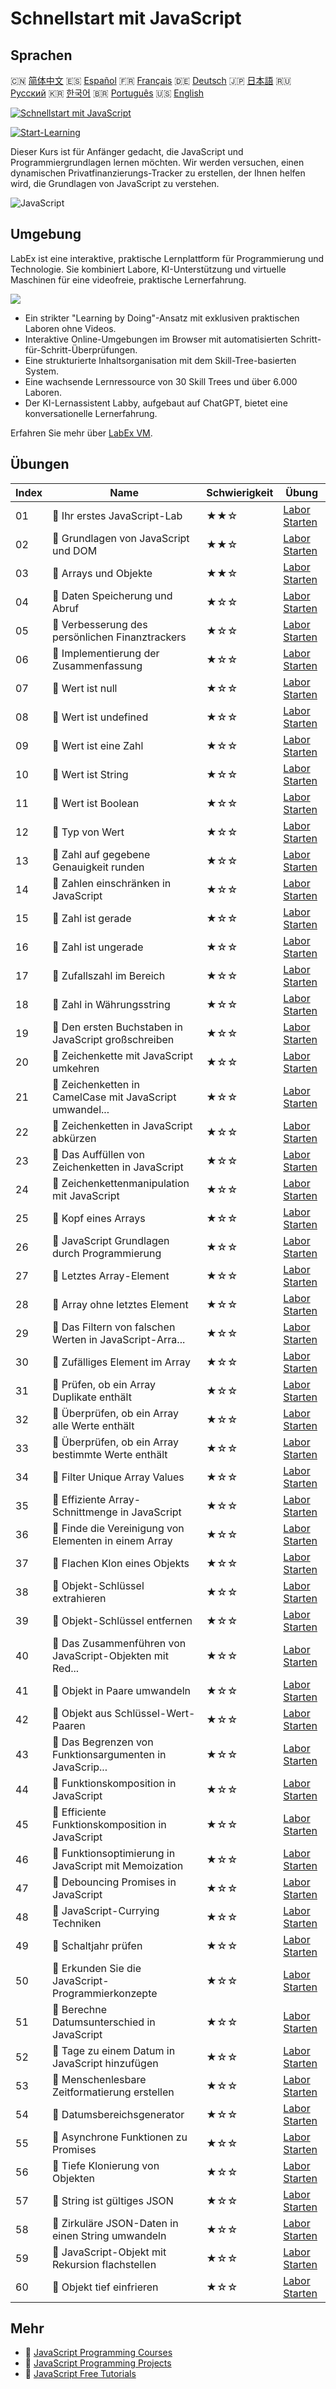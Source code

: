 # Schnellstart mit JavaScript

## Sprachen

🇨🇳 [简体中文](README_zh.md) 🇪🇸 [Español](README_es.md) 🇫🇷 [Français](README_fr.md) 🇩🇪 [Deutsch](README_de.md) 🇯🇵 [日本語](README_ja.md) 🇷🇺 [Русский](README_ru.md) 🇰🇷 [한국어](README_ko.md) 🇧🇷 [Português](README_pt.md) 🇺🇸 [English](README.md) 

[![Schnellstart mit JavaScript](https://cover-creator.labex.io/quick-start-with-javascript.png?lang=de)](https://labex.io/de/courses/quick-start-with-javascript)

[![Start-Learning](https://img.shields.io/badge/Start-Learning-whitesmoke?style=for-the-badge)](https://labex.io/de/courses/quick-start-with-javascript)

Dieser Kurs ist für Anfänger gedacht, die JavaScript und Programmiergrundlagen lernen möchten. Wir werden versuchen, einen dynamischen Privatfinanzierungs-Tracker zu erstellen, der Ihnen helfen wird, die Grundlagen von JavaScript zu verstehen.

![JavaScript](https://img.shields.io/badge/JavaScript-whitesmoke?style=for-the-badge&logo=javascript)


## Umgebung

LabEx ist eine interaktive, praktische Lernplattform für Programmierung und Technologie. Sie kombiniert Labore, KI-Unterstützung und virtuelle Maschinen für eine videofreie, praktische Lernerfahrung.

![](https://tutorial-screenshot.getvm.io/images/vm-1725247253.png)

- Ein strikter "Learning by Doing"-Ansatz mit exklusiven praktischen Laboren ohne Videos.
- Interaktive Online-Umgebungen im Browser mit automatisierten Schritt-für-Schritt-Überprüfungen.
- Eine strukturierte Inhaltsorganisation mit dem Skill-Tree-basierten System.
- Eine wachsende Lernressource von 30 Skill Trees und über 6.000 Laboren.
- Der KI-Lernassistent Labby, aufgebaut auf ChatGPT, bietet eine konversationelle Lernerfahrung.

Erfahren Sie mehr über [LabEx VM](https://support.labex.io/using-labex/virtual-machine).

## Übungen

|   Index | Name                                                     | Schwierigkeit   | Übung                                                                                                                                        |
|---------|----------------------------------------------------------|-----------------|----------------------------------------------------------------------------------------------------------------------------------------------|
|      01 | 📖 Ihr erstes JavaScript-Lab                             | ★★☆             | <a target='_blank' href='https://labex.io/de/tutorials/your-first-javascript-lab-92948'>Labor Starten</a>                                    |
|      02 | 📖 Grundlagen von JavaScript und DOM                     | ★★☆             | <a target='_blank' href='https://labex.io/de/tutorials/javascript-basic-javascript-and-dom-290729'>Labor Starten</a>                         |
|      03 | 📖 Arrays und Objekte                                    | ★★☆             | <a target='_blank' href='https://labex.io/de/tutorials/javascript-arrays-and-objects-290728'>Labor Starten</a>                               |
|      04 | 📖 Daten Speicherung und Abruf                           | ★☆☆             | <a target='_blank' href='https://labex.io/de/tutorials/javascript-data-storage-and-retrieval-290730'>Labor Starten</a>                       |
|      05 | 📖 Verbesserung des persönlichen Finanztrackers          | ★☆☆             | <a target='_blank' href='https://labex.io/de/tutorials/javascript-enhancing-personal-finance-tracker-290731'>Labor Starten</a>               |
|      06 | 📖 Implementierung der Zusammenfassung                   | ★☆☆             | <a target='_blank' href='https://labex.io/de/tutorials/javascript-implementing-the-summary-290732'>Labor Starten</a>                         |
|      07 | 📖 Wert ist null                                         | ★☆☆             | <a target='_blank' href='https://labex.io/de/tutorials/javascript-value-is-null-28429'>Labor Starten</a>                                     |
|      08 | 📖 Wert ist undefined                                    | ★☆☆             | <a target='_blank' href='https://labex.io/de/tutorials/javascript-value-is-undefined-28447'>Labor Starten</a>                                |
|      09 | 📖 Wert ist eine Zahl                                    | ★☆☆             | <a target='_blank' href='https://labex.io/de/tutorials/javascript-value-is-number-28430'>Labor Starten</a>                                   |
|      10 | 📖 Wert ist String                                       | ★☆☆             | <a target='_blank' href='https://labex.io/de/tutorials/javascript-value-is-string-28444'>Labor Starten</a>                                   |
|      11 | 📖 Wert ist Boolean                                      | ★☆☆             | <a target='_blank' href='https://labex.io/de/tutorials/javascript-value-is-boolean-28412'>Labor Starten</a>                                  |
|      12 | 📖 Typ von Wert                                          | ★☆☆             | <a target='_blank' href='https://labex.io/de/tutorials/javascript-type-of-value-28673'>Labor Starten</a>                                     |
|      13 | 📖 Zahl auf gegebene Genauigkeit runden                  | ★☆☆             | <a target='_blank' href='https://labex.io/de/tutorials/round-number-to-given-precision-28605'>Labor Starten</a>                              |
|      14 | 📖 Zahlen einschränken in JavaScript                     | ★☆☆             | <a target='_blank' href='https://labex.io/de/tutorials/javascript-clamping-numbers-in-javascript-28196'>Labor Starten</a>                    |
|      15 | 📖 Zahl ist gerade                                       | ★☆☆             | <a target='_blank' href='https://labex.io/de/tutorials/javascript-number-is-even-28419'>Labor Starten</a>                                    |
|      16 | 📖 Zahl ist ungerade                                     | ★☆☆             | <a target='_blank' href='https://labex.io/de/tutorials/javascript-number-is-odd-28433'>Labor Starten</a>                                     |
|      17 | 📖 Zufallszahl im Bereich                                | ★☆☆             | <a target='_blank' href='https://labex.io/de/tutorials/javascript-random-number-in-range-28574'>Labor Starten</a>                            |
|      18 | 📖 Zahl in Währungsstring                                | ★☆☆             | <a target='_blank' href='https://labex.io/de/tutorials/javascript-number-to-currency-string-28516'>Labor Starten</a>                         |
|      19 | 📖 Den ersten Buchstaben in JavaScript großschreiben     | ★☆☆             | <a target='_blank' href='https://labex.io/de/tutorials/javascript-capitalize-first-letter-in-javascript-28188'>Labor Starten</a>             |
|      20 | 📖 Zeichenkette mit JavaScript umkehren                  | ★☆☆             | <a target='_blank' href='https://labex.io/de/tutorials/javascript-reverse-string-with-javascript-28600'>Labor Starten</a>                    |
|      21 | 📖 Zeichenketten in CamelCase mit JavaScript umwandel... | ★☆☆             | <a target='_blank' href='https://labex.io/de/tutorials/javascript-convert-strings-to-camelcase-with-javascript-28648'>Labor Starten</a>      |
|      22 | 📖 Zeichenketten in JavaScript abkürzen                  | ★☆☆             | <a target='_blank' href='https://labex.io/de/tutorials/javascript-truncating-strings-in-javascript-28671'>Labor Starten</a>                  |
|      23 | 📖 Das Auffüllen von Zeichenketten in JavaScript         | ★☆☆             | <a target='_blank' href='https://labex.io/de/tutorials/javascript-padding-strings-in-javascript-28537'>Labor Starten</a>                     |
|      24 | 📖 Zeichenkettenmanipulation mit JavaScript              | ★☆☆             | <a target='_blank' href='https://labex.io/de/tutorials/javascript-string-manipulation-with-javascript-28590'>Labor Starten</a>               |
|      25 | 📖 Kopf eines Arrays                                     | ★☆☆             | <a target='_blank' href='https://labex.io/de/tutorials/javascript-head-of-array-28145'>Labor Starten</a>                                     |
|      26 | 📖 JavaScript Grundlagen durch Programmierung            | ★☆☆             | <a target='_blank' href='https://labex.io/de/tutorials/javascript-javascript-fundamentals-through-coding-28156'>Labor Starten</a>            |
|      27 | 📖 Letztes Array-Element                                 | ★☆☆             | <a target='_blank' href='https://labex.io/de/tutorials/javascript-last-array-element-28463'>Labor Starten</a>                                |
|      28 | 📖 Array ohne letztes Element                            | ★☆☆             | <a target='_blank' href='https://labex.io/de/tutorials/javascript-array-without-last-element-28163'>Labor Starten</a>                        |
|      29 | 📖 Das Filtern von falschen Werten in JavaScript-Arra... | ★☆☆             | <a target='_blank' href='https://labex.io/de/tutorials/javascript-filtering-falsy-values-in-javascript-arrays-28204'>Labor Starten</a>       |
|      30 | 📖 Zufälliges Element im Array                           | ★☆☆             | <a target='_blank' href='https://labex.io/de/tutorials/javascript-random-element-in-array-28153'>Labor Starten</a>                           |
|      31 | 📖 Prüfen, ob ein Array Duplikate enthält                | ★☆☆             | <a target='_blank' href='https://labex.io/de/tutorials/javascript-check-if-array-has-duplicates-28142'>Labor Starten</a>                     |
|      32 | 📖 Überprüfen, ob ein Array alle Werte enthält           | ★☆☆             | <a target='_blank' href='https://labex.io/de/tutorials/javascript-check-if-array-includes-all-values-28146'>Labor Starten</a>                |
|      33 | 📖 Überprüfen, ob ein Array bestimmte Werte enthält      | ★☆☆             | <a target='_blank' href='https://labex.io/de/tutorials/javascript-check-if-array-includes-any-values-28147'>Labor Starten</a>                |
|      34 | 📖 Filter Unique Array Values                            | ★☆☆             | <a target='_blank' href='https://labex.io/de/tutorials/javascript-filter-unique-array-values-28299'>Labor Starten</a>                        |
|      35 | 📖 Effiziente Array-Schnittmenge in JavaScript           | ★☆☆             | <a target='_blank' href='https://labex.io/de/tutorials/javascript-efficient-array-intersection-in-javascript-28148'>Labor Starten</a>        |
|      36 | 📖 Finde die Vereinigung von Elementen in einem Array    | ★☆☆             | <a target='_blank' href='https://labex.io/de/tutorials/javascript-find-union-of-elements-on-an-array-28161'>Labor Starten</a>                |
|      37 | 📖 Flachen Klon eines Objekts                            | ★☆☆             | <a target='_blank' href='https://labex.io/de/tutorials/javascript-shallow-clone-object-28613'>Labor Starten</a>                              |
|      38 | 📖 Objekt-Schlüssel extrahieren                          | ★☆☆             | <a target='_blank' href='https://labex.io/de/tutorials/javascript-pick-object-keys-28544'>Labor Starten</a>                                  |
|      39 | 📖 Objekt-Schlüssel entfernen                            | ★☆☆             | <a target='_blank' href='https://labex.io/de/tutorials/javascript-omit-object-keys-28529'>Labor Starten</a>                                  |
|      40 | 📖 Das Zusammenführen von JavaScript-Objekten mit Red... | ★☆☆             | <a target='_blank' href='https://labex.io/de/tutorials/javascript-merging-javascript-objects-with-reduce-and-concat-28495'>Labor Starten</a> |
|      41 | 📖 Objekt in Paare umwandeln                             | ★☆☆             | <a target='_blank' href='https://labex.io/de/tutorials/javascript-convert-object-to-pairs-28523'>Labor Starten</a>                           |
|      42 | 📖 Objekt aus Schlüssel-Wert-Paaren                      | ★☆☆             | <a target='_blank' href='https://labex.io/de/tutorials/javascript-object-from-pairs-28519'>Labor Starten</a>                                 |
|      43 | 📖 Das Begrenzen von Funktionsargumenten in JavaScrip... | ★☆☆             | <a target='_blank' href='https://labex.io/de/tutorials/javascript-limiting-function-arguments-in-javascript-28322'>Labor Starten</a>         |
|      44 | 📖 Funktionskomposition in JavaScript                    | ★☆☆             | <a target='_blank' href='https://labex.io/de/tutorials/javascript-function-composition-in-javascript-28208'>Labor Starten</a>                |
|      45 | 📖 Efficiente Funktionskomposition in JavaScript         | ★☆☆             | <a target='_blank' href='https://labex.io/de/tutorials/javascript-composing-functions-efficiently-in-javascript-28546'>Labor Starten</a>     |
|      46 | 📖 Funktionsoptimierung in JavaScript mit Memoization    | ★☆☆             | <a target='_blank' href='https://labex.io/de/tutorials/javascript-optimizing-javascript-functions-with-memoization-28494'>Labor Starten</a>  |
|      47 | 📖 Debouncing Promises in JavaScript                     | ★☆☆             | <a target='_blank' href='https://labex.io/de/tutorials/javascript-debouncing-promises-in-javascript-28257'>Labor Starten</a>                 |
|      48 | 📖 JavaScript-Currying Techniken                         | ★☆☆             | <a target='_blank' href='https://labex.io/de/tutorials/javascript-javascript-currying-techniques-28233'>Labor Starten</a>                    |
|      49 | 📖 Schaltjahr prüfen                                     | ★☆☆             | <a target='_blank' href='https://labex.io/de/tutorials/javascript-check-for-leap-year-28423'>Labor Starten</a>                               |
|      50 | 📖 Erkunden Sie die JavaScript-Programmierkonzepte       | ★☆☆             | <a target='_blank' href='https://labex.io/de/tutorials/javascript-explore-javascript-programming-concepts-28247'>Labor Starten</a>           |
|      51 | 📖 Berechne Datumsunterschied in JavaScript              | ★☆☆             | <a target='_blank' href='https://labex.io/de/tutorials/javascript-calculate-date-difference-in-javascript-28235'>Labor Starten</a>           |
|      52 | 📖 Tage zu einem Datum in JavaScript hinzufügen          | ★☆☆             | <a target='_blank' href='https://labex.io/de/tutorials/javascript-add-date-by-days-in-javascript-28123'>Labor Starten</a>                    |
|      53 | 📖 Menschenlesbare Zeitformatierung erstellen            | ★☆☆             | <a target='_blank' href='https://labex.io/de/tutorials/javascript-create-human-readable-time-formatting-28316'>Labor Starten</a>             |
|      54 | 📖 Datumsbereichsgenerator                               | ★☆☆             | <a target='_blank' href='https://labex.io/de/tutorials/javascript-date-range-generator-28248'>Labor Starten</a>                              |
|      55 | 📖 Asynchrone Funktionen zu Promises                     | ★☆☆             | <a target='_blank' href='https://labex.io/de/tutorials/javascript-asynchronous-functions-to-promises-28559'>Labor Starten</a>                |
|      56 | 📖 Tiefe Klonierung von Objekten                         | ★☆☆             | <a target='_blank' href='https://labex.io/de/tutorials/javascript-deep-clone-object-28260'>Labor Starten</a>                                 |
|      57 | 📖 String ist gültiges JSON                              | ★☆☆             | <a target='_blank' href='https://labex.io/de/tutorials/javascript-string-is-valid-json-28449'>Labor Starten</a>                              |
|      58 | 📖 Zirkuläre JSON-Daten in einen String umwandeln        | ★☆☆             | <a target='_blank' href='https://labex.io/de/tutorials/javascript-stringify-circular-json-28629'>Labor Starten</a>                           |
|      59 | 📖 JavaScript-Objekt mit Rekursion flachstellen          | ★☆☆             | <a target='_blank' href='https://labex.io/de/tutorials/javascript-flatten-javascript-object-with-recursion-28312'>Labor Starten</a>          |
|      60 | 📖 Objekt tief einfrieren                                | ★☆☆             | <a target='_blank' href='https://labex.io/de/tutorials/javascript-deep-freeze-object-28263'>Labor Starten</a>                                |

## Mehr

- 🔗 [JavaScript Programming Courses](https://github.com/labex-labs/awesome-programming-courses)
- 🔗 [JavaScript Programming Projects](https://github.com/labex-labs/awesome-programming-projects)
- 🔗 [JavaScript Free Tutorials](https://github.com/labex-labs/javascript-free-tutorials)

